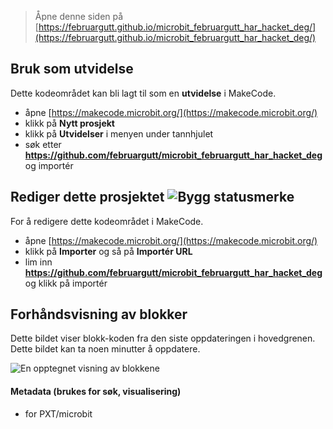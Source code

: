 
> Åpne denne siden på [https://februargutt.github.io/microbit_februargutt_har_hacket_deg/](https://februargutt.github.io/microbit_februargutt_har_hacket_deg/)

## Bruk som utvidelse

Dette kodeområdet kan bli lagt til som en **utvidelse** i MakeCode.

* åpne [https://makecode.microbit.org/](https://makecode.microbit.org/)
* klikk på **Nytt prosjekt**
* klikk på **Utvidelser** i menyen under tannhjulet
* søk etter **https://github.com/februargutt/microbit_februargutt_har_hacket_deg** og importér

## Rediger dette prosjektet ![Bygg statusmerke](https://github.com/februargutt/microbit_februargutt_har_hacket_deg/workflows/MakeCode/badge.svg)

For å redigere dette kodeområdet i MakeCode.

* åpne [https://makecode.microbit.org/](https://makecode.microbit.org/)
* klikk på **Importer** og så på **Importér URL**
* lim inn **https://github.com/februargutt/microbit_februargutt_har_hacket_deg** og klikk på importér

## Forhåndsvisning av blokker

Dette bildet viser blokk-koden fra den siste oppdateringen i hovedgrenen.
Dette bildet kan ta noen minutter å oppdatere.

![En opptegnet visning av blokkene](https://github.com/februargutt/microbit_februargutt_har_hacket_deg/raw/master/.github/makecode/blocks.png)

#### Metadata (brukes for søk, visualisering)

* for PXT/microbit
<script src="https://makecode.com/gh-pages-embed.js"></script><script>makeCodeRender("{{ site.makecode.home_url }}", "{{ site.github.owner_name }}/{{ site.github.repository_name }}");</script>
